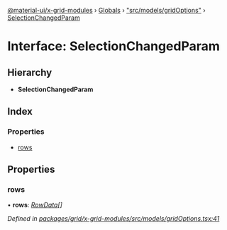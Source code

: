 [@material-ui/x-grid-modules](../README.md) › [Globals](../globals.md) › ["src/models/gridOptions"](../modules/_src_models_gridoptions_.md) › [SelectionChangedParam](_src_models_gridoptions_.selectionchangedparam.md)

# Interface: SelectionChangedParam

## Hierarchy

* **SelectionChangedParam**

## Index

### Properties

* [rows](_src_models_gridoptions_.selectionchangedparam.md#rows)

## Properties

###  rows

• **rows**: *[RowData](_src_models_rows_.rowdata.md)[]*

*Defined in [packages/grid/x-grid-modules/src/models/gridOptions.tsx:41](https://github.com/mui-org/material-ui-x/blob/02342a6/packages/grid/x-grid-modules/src/models/gridOptions.tsx#L41)*
